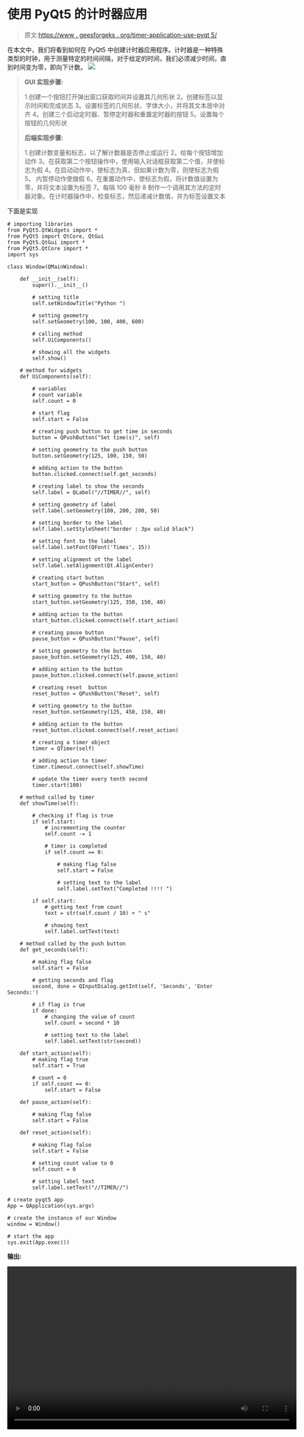 # 使用 PyQt5 的计时器应用

> 原文:[https://www . geesforgeks . org/timer-application-use-pyqt 5/](https://www.geeksforgeeks.org/timer-application-using-pyqt5/)

在本文中，我们将看到如何在 PyQt5 中创建计时器应用程序。计时器是一种特殊类型的时钟，用于测量特定的时间间隔，对于给定的时间，我们必须减少时间，直到时间变为零，即向下计数。
![](img/3fd770d9252d7a7960516fe93a786e37.png)

> **GUI 实现步骤:**
> 
> 1.创建一个按钮打开弹出窗口获取时间并设置其几何形状
> 2。创建标签以显示时间和完成状态
> 3。设置标签的几何形状、字体大小，并将其文本居中对齐
> 4。创建三个启动定时器、暂停定时器和重置定时器的按钮
> 5。设置每个按钮的几何形状
> 
> **后端实现步骤:**
> 
> 1.创建计数变量和标志，以了解计数器是否停止或运行
> 2。给每个按钮增加动作
> 3。在获取第二个按钮操作中，使用输入对话框获取第二个值，并使标志为假
> 4。在启动动作中，使标志为真，但如果计数为零，则使标志为假
> 5。
> 内暂停动作使旗假 6。在重置动作中，使标志为假，将计数值设置为零，并将文本设置为标签
> 7。每隔 100 毫秒
> 8 制作一个调用其方法的定时器对象。在计时器操作中，检查标志，然后递减计数值，并为标签设置文本

下面是实现

```
# importing libraries
from PyQt5.QtWidgets import * 
from PyQt5 import QtCore, QtGui
from PyQt5.QtGui import * 
from PyQt5.QtCore import * 
import sys

class Window(QMainWindow):

    def __init__(self):
        super().__init__()

        # setting title
        self.setWindowTitle("Python ")

        # setting geometry
        self.setGeometry(100, 100, 400, 600)

        # calling method
        self.UiComponents()

        # showing all the widgets
        self.show()

    # method for widgets
    def UiComponents(self):

        # variables
        # count variable
        self.count = 0

        # start flag
        self.start = False

        # creating push button to get time in seconds
        button = QPushButton("Set time(s)", self)

        # setting geometry to the push button
        button.setGeometry(125, 100, 150, 50)

        # adding action to the button
        button.clicked.connect(self.get_seconds)

        # creating label to show the seconds
        self.label = QLabel("//TIMER//", self)

        # setting geometry of label
        self.label.setGeometry(100, 200, 200, 50)

        # setting border to the label
        self.label.setStyleSheet("border : 3px solid black")

        # setting font to the label
        self.label.setFont(QFont('Times', 15))

        # setting alignment ot the label
        self.label.setAlignment(Qt.AlignCenter)

        # creating start button
        start_button = QPushButton("Start", self)

        # setting geometry to the button
        start_button.setGeometry(125, 350, 150, 40)

        # adding action to the button
        start_button.clicked.connect(self.start_action)

        # creating pause button
        pause_button = QPushButton("Pause", self)

        # setting geometry to the button
        pause_button.setGeometry(125, 400, 150, 40)

        # adding action to the button
        pause_button.clicked.connect(self.pause_action)

        # creating reset  button
        reset_button = QPushButton("Reset", self)

        # setting geometry to the button
        reset_button.setGeometry(125, 450, 150, 40)

        # adding action to the button
        reset_button.clicked.connect(self.reset_action)

        # creating a timer object
        timer = QTimer(self)

        # adding action to timer
        timer.timeout.connect(self.showTime)

        # update the timer every tenth second
        timer.start(100)

    # method called by timer
    def showTime(self):

        # checking if flag is true
        if self.start:
            # incrementing the counter
            self.count -= 1

            # timer is completed
            if self.count == 0:

                # making flag false
                self.start = False

                # setting text to the label
                self.label.setText("Completed !!!! ")

        if self.start:
            # getting text from count
            text = str(self.count / 10) + " s"

            # showing text
            self.label.setText(text)

    # method called by the push button
    def get_seconds(self):

        # making flag false
        self.start = False

        # getting seconds and flag
        second, done = QInputDialog.getInt(self, 'Seconds', 'Enter Seconds:')

        # if flag is true
        if done:
            # changing the value of count
            self.count = second * 10

            # setting text to the label
            self.label.setText(str(second))

    def start_action(self):
        # making flag true
        self.start = True

        # count = 0
        if self.count == 0:
            self.start = False

    def pause_action(self):

        # making flag false
        self.start = False

    def reset_action(self):

        # making flag false
        self.start = False

        # setting count value to 0
        self.count = 0

        # setting label text
        self.label.setText("//TIMER//")

# create pyqt5 app
App = QApplication(sys.argv)

# create the instance of our Window
window = Window()

# start the app
sys.exit(App.exec())
```

**输出:**

<video class="wp-video-shortcode" id="video-400010-1" width="665" height="374" preload="metadata" controls=""><source type="video/mp4" src="https://media.geeksforgeeks.org/wp-content/uploads/20200417202034/screen_recorder_video_2020_17_4_20_19_16.mp4?_=1">[https://media.geeksforgeeks.org/wp-content/uploads/20200417202034/screen_recorder_video_2020_17_4_20_19_16.mp4](https://media.geeksforgeeks.org/wp-content/uploads/20200417202034/screen_recorder_video_2020_17_4_20_19_16.mp4)</video>